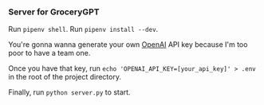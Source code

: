 ### Server for GroceryGPT

Run `pipenv shell`.
Run `pipenv install --dev`.

You're gonna wanna generate your own [OpenAI](https://openai.com/) API key because I'm too poor to have a team one.

Once you have that key, run `echo 'OPENAI_API_KEY=[your_api_key]' > .env` in the root of the project directory.

Finally, run `python server.py` to start.
